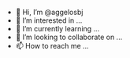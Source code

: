 - 👋 Hi, I’m @aggelosbj
- 👀 I’m interested in ...
- 🌱 I’m currently learning ...
- 💞️ I’m looking to collaborate on ...
- 📫 How to reach me ...

<!---
aggelosbj/aggelosbj is a ✨ special ✨ repository because its `README.md` (this file) appears on your GitHub profile.
You can click the Preview link to take a look at your changes.
--->
